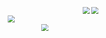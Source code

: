   ㅤㅤㅤㅤㅤㅤㅤ    ㅤㅤㅤㅤㅤㅤㅤ    ㅤㅤㅤㅤㅤㅤㅤ ![](https://files.catbox.moe/khf9m7.png) ![](https://files.catbox.moe/p37g8u.png)
  ㅤㅤㅤㅤㅤㅤㅤ    ㅤㅤㅤㅤㅤㅤㅤ    ㅤㅤㅤㅤㅤㅤㅤ ![](https://fontmeme.com/permalink/241213/7c3a414781bea01022b478cb3d2600d4.png)
 ㅤㅤㅤㅤㅤㅤㅤ  ㅤㅤㅤㅤㅤㅤㅤ  ㅤㅤㅤㅤㅤㅤㅤ  ㅤㅤㅤㅤㅤㅤㅤ  ㅤㅤㅤㅤㅤㅤㅤ ㅤㅤㅤㅤㅤㅤㅤ  ![](https://i.pinimg.com/736x/8c/61/56/8c615653a1d4098126f9725667996cb9.jpg)
